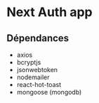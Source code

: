 # Next Auth app

## Dépendances

- axios
- bcryptjs
- jsonwebtoken
- nodemailer
- react-hot-toast
- mongoose (mongodb)